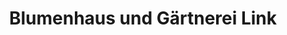 ---
title: "Blumenhaus und Gärtnerei Link"
url: /marburg/blumenhaus-und-gaertnerei-link/
shop: Garten-Center
---